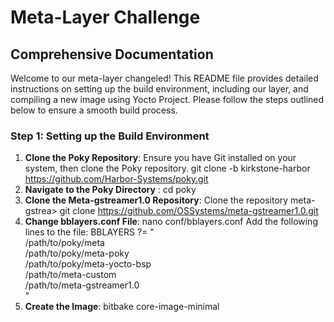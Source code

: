 # Meta-Layer Challenge

## Comprehensive Documentation

Welcome to our meta-layer changeled! This README file provides detailed
 instructions on setting up the build environment, including our layer,
 and compiling a new image using Yocto Project.
 Please follow the steps outlined below to ensure a smooth build process.

### Step 1: Setting up the Build Environment

1. **Clone the Poky Repository**: Ensure you have Git installed on your
system, then clone the Poky repository.
   git clone -b kirkstone-harbor https://github.com/Harbor-Systems/poky.git
2. **Navigate to the Poky Directory** : cd poky
3. **Clone the Meta-gstreamer1.0 Repository**: Clone the repository meta-gstrea>
   git clone https://github.com/OSSystems/meta-gstreamer1.0.git
4. **Change bblayers.conf File**: nano conf/bblayers.conf
Add the following lines to the file:
BBLAYERS ?= " \
/path/to/poky/meta \
  /path/to/poky/meta-poky \
  /path/to/poky/meta-yocto-bsp \
  /path/to/meta-custom \
 /path/to/meta-gstreamer1.0 \
"
5. **Create the Image**: bitbake core-image-minimal
